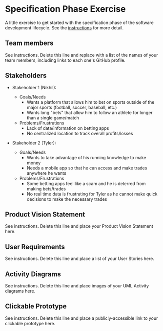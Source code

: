 # Specification Phase Exercise

A little exercise to get started with the specification phase of the software development lifecycle. See the [instructions](instructions.md) for more detail.

## Team members

See instructions. Delete this line and replace with a list of the names of your team members, including links to each one's GitHub profile.

## Stakeholders

* Stakeholder 1 (Nikhil): 
    * Goals/Needs
        * Wants a platform that allows him to bet on sports outside of the major sports (football, soccer, baseball, etc.)
        * Wants long "bets" that allow him to follow an athlete for longer than a single game/match
    * Problems/Frustrations
        * Lack of data/information on betting apps 
        * No centralized location to track overall profits/losses

* Stakeholder 2 (Tyler):
    * Goals/Needs
        * Wants to take advantage of his running knowledge to make money
        * Needs a mobile app so that he can access and make trades anywhere he wants
    * Problems/Frustrations
        * Some betting apps feel like a scam and he is deterred from making bets/trades
        * No real time data is frustrating for Tyler as he cannot make quick decisions to make the necessary trades 

## Product Vision Statement

See instructions. Delete this line and place your Product Vision Statement here.

## User Requirements

See instructions. Delete this line and place a list of your User Stories here.

## Activity Diagrams

See instructions. Delete this line and place images of your UML Activity diagrams here.

## Clickable Prototype

See instructions. Delete this line and place a publicly-accessible link to your clickable prototype here.
